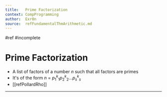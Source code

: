 ```yaml
---
title:   Prime Factorization
context: CompProgramming
author:  Exr0n
source:  refFundamentalThmArithmetic.md
---
```


#ref #incomplete

# Prime Factorization
- A list of factors of a number $n$ such that all factors are primes
- It's of the form $n$ = $p_1^k_1 p_2^k_2 ... p_s ^ k_s$
- [[refPollardRho]]

---
